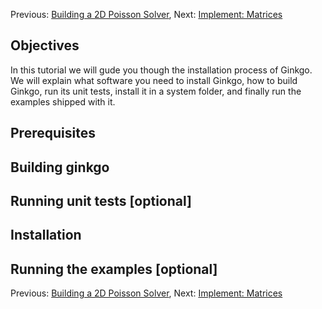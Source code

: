 Previous: [Building a 2D Poisson Solver](./Tutorial:-Building-a-2D-Poisson-Solver), Next: [Implement: Matrices](./Tutorial-2:-Implement:-Matrices)

Objectives
----------

In this tutorial we will gude you though the installation process of Ginkgo. We will explain what software you need to install Ginkgo, how to build Ginkgo, run its unit tests, install it in a system folder, and finally run the examples shipped with it.

Prerequisites
-------------

Building ginkgo
---------------

Running unit tests [optional]
-----------------------------

Installation
------------

Running the examples [optional]
-------------------------------

Previous: [Building a 2D Poisson Solver](./Tutorial:-Building-a-2D-Poisson-Solver), Next: [Implement: Matrices](./Tutorial-2:-Implement:-Matrices)
